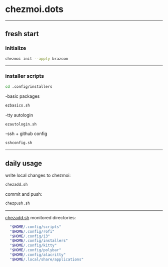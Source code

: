 # chezmoi.dots

---

## fresh start

### initialize

```bash
chezmoi init --apply brazcom
```

---

### installer scripts

```bash
cd .config/installers
```

-basic packages

```bash
ezbasics.sh
```

-tty autologin

```bash
ezautologin.sh
```

-ssh + github config

```bash
sshconfig.sh
```

---

## daily usage

write local changes to chezmoi:

```bash
chezadd.sh
```

commit and push:

```bash
chezpush.sh
```

---

[chezadd.sh](http://chezadd.sh) monitored directories:

```bash
  "$HOME/.config/scripts"
  "$HOME/.config/rofi"
  "$HOME/.config/i3"
  "$HOME/.config/installers"
  "$HOME/.config/kitty"
  "$HOME/.config/polybar"
  "$HOME/.config/alacritty"
  "$HOME/.local/share/applications"
```
